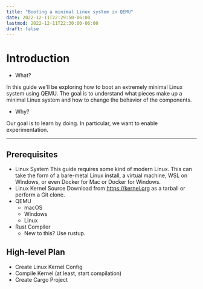 ```yaml
---
title: "Booting a minimal Linux system in QEMU"
date: 2022-12-11T22:29:50-06:00
lastmod: 2022-12-11T22:30:00-06:00
draft: false
---
```

# Introduction
- What?

In this guide we'll be exploring how to boot an extremely minimal Linux system using QEMU. The goal is to understand what pieces make up a minimal Linux system and how to change the behavior of the components.

- Why?

Our goal is to learn by doing. In particular, we want to enable experimentation.

---

## Prerequisites
- Linux System
    This guide requires some kind of modern Linux. This can take the form of a bare-metal Linux install, a virtual machine, WSL on Windows, or even Docker for Mac or Docker for Windows.
- Linux Kernel Source
    Download from https://kernel.org as a tarball or perform a Git clone.
- QEMU
    - macOS
    - Windows
    - Linux
- Rust Compiler
    - New to this? Use rustup.

## High-level Plan
- Create Linux Kernel Config
- Compile Kernel (at least, start compilation)
- Create Cargo Project